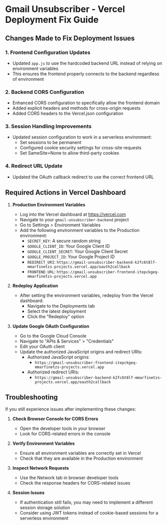 # Gmail Unsubscriber - Vercel Deployment Fix Guide

## Changes Made to Fix Deployment Issues

### 1. Frontend Configuration Updates
- Updated `app.js` to use the hardcoded backend URL instead of relying on environment variables
- This ensures the frontend properly connects to the backend regardless of environment

### 2. Backend CORS Configuration
- Enhanced CORS configuration to specifically allow the frontend domain
- Added explicit headers and methods for cross-origin requests
- Added CORS headers to the Vercel.json configuration

### 3. Session Handling Improvements
- Updated session configuration to work in a serverless environment:
  - Set sessions to be permanent
  - Configured cookie security settings for cross-site requests
  - Set SameSite=None to allow third-party cookies

### 4. Redirect URL Update
- Updated the OAuth callback redirect to use the correct frontend URL

## Required Actions in Vercel Dashboard

1. **Production Environment Variables**
   - Log into the Vercel dashboard at https://vercel.com
   - Navigate to your `gmail-unsubscriber-backend` project
   - Go to Settings > Environment Variables
   - Add the following environment variables to the Production environment:
     - `SECRET_KEY`: A secure random string
     - `GOOGLE_CLIENT_ID`: Your Google Client ID
     - `GOOGLE_CLIENT_SECRET`: Your Google Client Secret
     - `GOOGLE_PROJECT_ID`: Your Google Project ID
     - `REDIRECT_URI`: `https://gmail-unsubscriber-backend-k2fc6t8lf-mmarfinetzs-projects.vercel.app/oauth2callback`
     - `FRONTEND_URL`: `https://gmail-unsubscriber-frontend-itepckgeq-mmarfinetzs-projects.vercel.app`

2. **Redeploy Application**
   - After setting the environment variables, redeploy from the Vercel dashboard:
     - Navigate to the Deployments tab
     - Select the latest deployment
     - Click the "Redeploy" option

3. **Update Google OAuth Configuration**
   - Go to the Google Cloud Console
   - Navigate to "APIs & Services" > "Credentials"
   - Edit your OAuth client
   - Update the authorized JavaScript origins and redirect URIs:
     - Authorized JavaScript origins:
       - `https://gmail-unsubscriber-frontend-itepckgeq-mmarfinetzs-projects.vercel.app`
     - Authorized redirect URIs:
       - `https://gmail-unsubscriber-backend-k2fc6t8lf-mmarfinetzs-projects.vercel.app/oauth2callback`

## Troubleshooting

If you still experience issues after implementing these changes:

1. **Check Browser Console for CORS Errors**
   - Open the developer tools in your browser
   - Look for CORS-related errors in the console

2. **Verify Environment Variables**
   - Ensure all environment variables are correctly set in Vercel
   - Check that they are available in the Production environment

3. **Inspect Network Requests**
   - Use the Network tab in browser developer tools
   - Check the response headers for CORS-related issues

4. **Session Issues**
   - If authentication still fails, you may need to implement a different session storage solution
   - Consider using JWT tokens instead of cookie-based sessions for a serverless environment